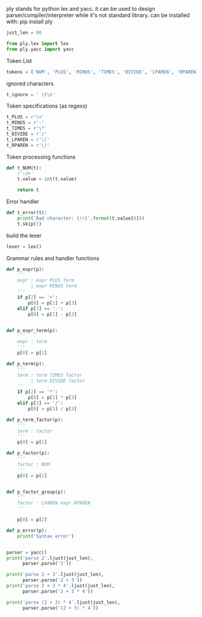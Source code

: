 ply stands for python lex and yacc. it can be used to design parser/compiler/interpreter
while it's not standard library.
can be installed with: pip install ply

```python
just_len = 60

from ply.lex import lex
from ply.yacc import yacc

```

Token List
```python
tokens = ['NUM', 'PLUS', 'MINUS', 'TIMES', 'DIVIDE', 'LPAREN', 'RPAREN']

```

ignored characters
```python
t_ignore = ' \t\n'

```

Token specifications (as regexs)
```python
t_PLUS = r'\+'
t_MINUS = r'-'
t_TIMES = r'\*'
t_DIVIDE = r'/'
t_LPAREN = r'\('
t_RPAREN = r'\)'

```

Token processing functions
```python
def t_NUM(t):
    r'\d+'
    t.value = int(t.value)

    return t

```

Error handler
```python
def t_error(t):
    print('Bad character: {!r}'.format(t.value[0]))
    t.skip(1)

```

build the lexer
```python
lexer = lex()

```

Grammar rules and handler functions
```python
def p_expr(p):
    '''
    expr : expr PLUS term
         | expr MINUS term
    '''
    if p[2] == '+':
        p[0] = p[1] + p[3]
    elif p[2] == '-':
        p[0] = p[1] - p[3]


def p_expr_term(p):
    '''
    expr : term
    '''
    p[0] = p[1]

def p_term(p):
    '''
    term : term TIMES factor
         | term DIVIDE factor
    '''
    if p[2] == '*':
        p[0] = p[1] * p[3]
    elif p[2] == '/':
        p[0] = p[1] / p[3]

def p_term_factor(p):
    '''
    term : factor
    '''
    p[0] = p[1]

def p_factor(p):
    '''
    factor : NUM
    '''
    p[0] = p[1]


def p_factor_group(p):
    '''
    factor : LPAREN expr RPAREN
    '''

    p[0] = p[2]

def p_error(p):
    print('Syntax error')


parser = yacc()
print('parse 2'.ljust(just_len),
      parser.parse('2'))

print('parse 2 + 3'.ljust(just_len),
      parser.parse('2 + 3'))
print('parse 2 + 3 * 4'.ljust(just_len),
      parser.parse('2 + 3 * 4'))

print('parse (2 + 3) * 4'.ljust(just_len),
      parser.parse('(2 + 3) * 4'))

```
